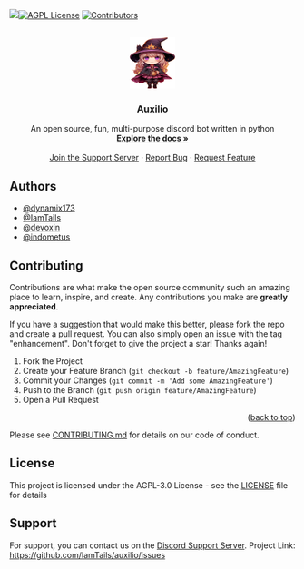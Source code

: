 

![](https://cdn.discordapp.com/attachments/1020903723133829210/1020915800493793400/OpenSauce.svg)[![AGPL License](https://img.shields.io/badge/license-AGPL-blue.svg)](http://www.gnu.org/licenses/agpl-3.0)
[![Contributors](https://img.shields.io/github/contributors/IamTails/auxilio.svg?style=flat&color=CCCCFF)](https://github.com/IamTails/auxilio/graphs/contributors)

<br />
<div align="center">
  <a href="https://github.com/IamTails/auxilio">
    <img src="https://github.com/IamTails/auxilio/blob/main/assets/images/auxilio.png?raw=true" alt="Logo" width="80" height="90">
  </a>

<h3 align="center">Auxilio</h3>

  <p align="center">
    An open source, fun, multi-purpose discord bot written in python
    <br />
    <a href="https://discord.gg/auxilio"><strong>Explore the docs »</strong></a>
    <br />
    <br />
    <a href="https://discord.gg/auxilio">Join the Support Server</a>
    ·
    <a href="https://github.com/IamTails/auxilio/issues">Report Bug</a>
    ·
    <a href="https://discord.gg/auxilio">Request Feature</a>
  </p>
</div>

## Authors

- [@dynamix173](https://github.com/dynamix173)
- [@IamTails](https://github.com/IamTails)
- [@devoxin](https://github.com/devoxin)
- [@indometus](https://github.com/indometus)
## Contributing

Contributions are what make the open source community such an amazing place to learn, inspire, and create. Any contributions you make are **greatly appreciated**.

If you have a suggestion that would make this better, please fork the repo and create a pull request. You can also simply open an issue with the tag "enhancement".
Don't forget to give the project a star! Thanks again!

1. Fork the Project
2. Create your Feature Branch (`git checkout -b feature/AmazingFeature`)
3. Commit your Changes (`git commit -m 'Add some AmazingFeature'`)
4. Push to the Branch (`git push origin feature/AmazingFeature`)
5. Open a Pull Request
<p align="right">(<a href="#readme-top">back to top</a>)</p>

Please see [CONTRIBUTING.md](CONTRIBUTING.md) for details on our code of conduct.



## License

This project is licensed under the AGPL-3.0 License - see the [LICENSE](LICENSE) file for details


## Support

For support, you can contact us on the [Discord Support Server](https://discord.gg/auxilio).
Project Link: https://github.com/IamTails/auxilio/issues


